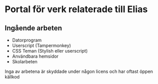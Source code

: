 # Portal för verk relaterade till Elias

## Ingående arbeten

-   Datorprogram
-   Userscript (Tampermonkey)
-   CSS Teman (Stylish eller userscript)
-   Användbara hemsidor
-   Skolarbeten

Inga av arbetena är skyddade under någon licens och har oftast öppen källkod
